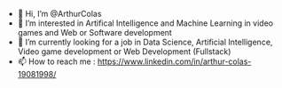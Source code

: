 - 👋 Hi, I’m @ArthurColas
- 👀 I’m interested in Artifical Intelligence and Machine Learning in video games and Web or Software development
- 🌱 I’m currently looking for a job in Data Science, Artificial Intelligence, Video game development or Web Development (Fullstack)
- 📫 How to reach me : https://www.linkedin.com/in/arthur-colas-19081998/

<!---
ArthurColas/ArthurColas is a ✨ special ✨ repository because its `README.md` (this file) appears on your GitHub profile.
You can click the Preview link to take a look at your changes.
--->
